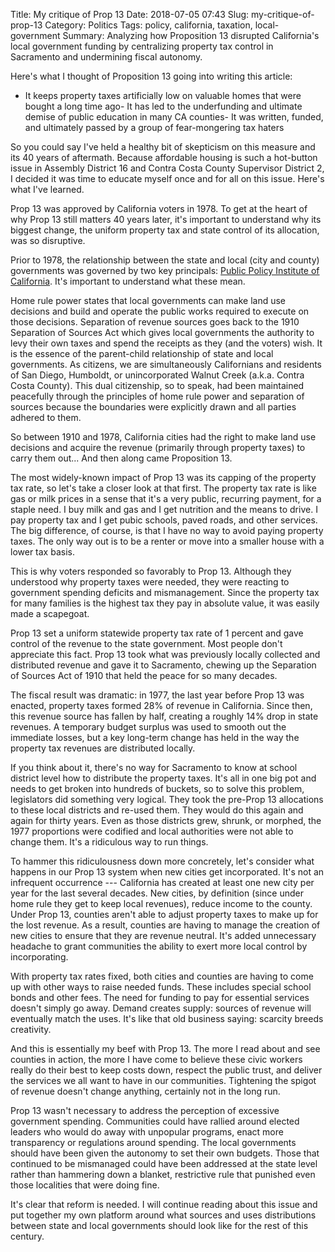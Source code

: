 Title: My critique of Prop 13
Date: 2018-07-05 07:43
Slug: my-critique-of-prop-13
Category: Politics
Tags: policy, california, taxation, local-government
Summary: Analyzing how Proposition 13 disrupted California's local government funding by centralizing property tax control in Sacramento and undermining fiscal autonomy.

Here's what I thought of Proposition 13 going into writing this article:

- It keeps property taxes artificially low on valuable homes that were bought a long time ago- It has led to the underfunding and ultimate demise of public education in many CA counties- It was written, funded, and ultimately passed by a group of fear-mongering tax haters

So you could say I've held a healthy bit of skepticism on this measure and its 40 years of aftermath. Because affordable housing is such a hot-button issue in Assembly District 16 and Contra Costa County Supervisor District 2, I decided it was time to educate myself once and for all on this issue. Here's what I've learned. 

Prop 13 was approved by California voters in 1978. To get at the heart of why Prop 13 still matters 40 years later, it's important to understand why its biggest change, the uniform property tax and state control of its allocation, was so disruptive. 

Prior to 1978, the relationship between the state and local (city and county) governments was governed by two key principals: [Public Policy Institute of California](http://www.ppic.org/content/pubs/op/OP_1207EBOP.pdf). It's important to understand what these mean.

Home rule power states that local governments can make land use decisions and build and operate the public works required to execute on those decisions. Separation of revenue sources goes back to the 1910 Separation of Sources Act which gives local governments the authority to levy their own taxes and spend the receipts as they (and the voters) wish. It is the essence of the parent-child relationship of state and local governments. As citizens, we are simultaneously Californians and residents of San Diego, Humboldt, or unincorporated Walnut Creek (a.k.a. Contra Costa County). This dual citizenship, so to speak, had been maintained peacefully through the principles of home rule power and separation of sources because the boundaries were explicitly drawn and all parties adhered to them. 

So between 1910 and 1978, California cities had the right to make land use decisions and acquire the revenue (primarily through property taxes) to carry them out... ​And then along came Proposition 13.  

The most widely-known impact of Prop 13 was its capping of the property tax rate, so let's take a closer look at that first. The property tax rate is like gas or milk prices in a sense that it's a very public, recurring payment, for a staple need. I buy milk and gas and I get nutrition and the means to drive. I pay property tax and I get pubic schools, paved roads, and other services. The big difference, of course, is that I have no way to avoid paying property taxes. The only way out is to be a renter or move into a smaller house with a lower tax basis. 

This is why voters responded so favorably to Prop 13. Although they understood why property taxes were needed, they were reacting to government spending deficits and mismanagement. Since the property tax for many families is the highest tax they pay in absolute value, it was easily made a scapegoat. 

Prop 13 set a uniform statewide property tax rate of 1 percent and gave control of the revenue to the state government. Most people don't appreciate this fact. Prop 13 took what was previously locally collected and distributed revenue and gave it to Sacramento, chewing up the Separation of Sources Act of 1910 that held the peace for so many decades. 

The fiscal result was dramatic: in 1977, the last year before Prop 13 was enacted, property taxes formed 28% of revenue in California. Since then, this revenue source has fallen by half, creating a roughly 14% drop in state revenues. A temporary budget surplus was used to smooth out the immediate losses, but a key long-term change has held in the way the property tax revenues are distributed locally.

If you think about it, there's no way for Sacramento to know at school district level how to distribute the property taxes. It's all in one big pot and needs to get broken into hundreds of buckets, so to solve this problem, legislators did something very logical. They took the pre-Prop 13 allocations to these local districts and re-used them. They would do this again and again for thirty years. Even as those districts grew, shrunk, or morphed, the 1977 proportions were codified and local authorities were not able to change them. It's a ridiculous way to run things.

To hammer this ridiculousness down more concretely, let's consider what happens in our Prop 13 system when new cities get incorporated. It's not an infrequent occurrence --- California has created at least one new city per year for the last several decades. New cities, by definition (since under home rule they get to keep local revenues), reduce income to the county. Under Prop 13, counties aren't able to adjust property taxes to make up for the lost revenue. As a result, counties are having to manage the creation of new cities to ensure that they are revenue neutral. It's added unnecessary headache to grant communities the ability to exert more local control by incorporating.

With property tax rates fixed, both cities and counties are having to come up with other ways to raise needed funds. These includes special school bonds and other fees. The need for funding to pay for essential services doesn't simply go away. Demand creates supply: sources of revenue will eventually match the uses. It's like that old business saying: scarcity breeds creativity. 

And this is essentially my beef with Prop 13. The more I read about and see counties in action, the more I have come to believe these civic workers really do their best to keep costs down, respect the public trust, and deliver the services we all want to have in our communities. Tightening the spigot of revenue doesn't change anything, certainly not in the long run. 

Prop 13 wasn't necessary to address the perception of excessive government spending. Communities could have rallied around elected leaders who would do away with unpopular programs, enact more transparency or regulations around spending. The local governments should have been given the autonomy to set their own budgets. Those that continued to be mismanaged could have been addressed at the state level rather than hammering down a blanket, restrictive rule that punished even those localities that were doing fine. 

It's clear that reform is needed. I will continue reading about this issue and put together my own platform around what sources and uses distributions between state and local governments should look like for the rest of this century.